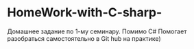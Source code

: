 # HomeWork-with-C-sharp-
Домашнее задание по 1-му семинару. 
Помимо C# Помогает разобраться самостоятельно в Git hub на практике)
